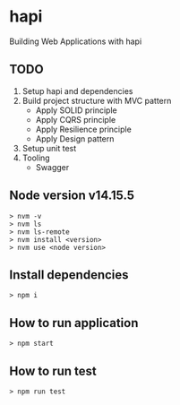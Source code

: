 # hapi

Building Web Applications with hapi

## TODO

1. Setup hapi and dependencies
2. Build project structure with MVC pattern
   - Apply SOLID principle
   - Apply CQRS principle
   - Apply Resilience principle
   - Apply Design pattern
3. Setup unit test
4. Tooling
   - Swagger

## Node version v14.15.5

```
> nvm -v
> nvm ls
> nvm ls-remote
> nvm install <version>
> nvm use <node version>
```

## Install dependencies

```
> npm i
```

## How to run application

```
> npm start
```

## How to run test

```
> npm run test
```
